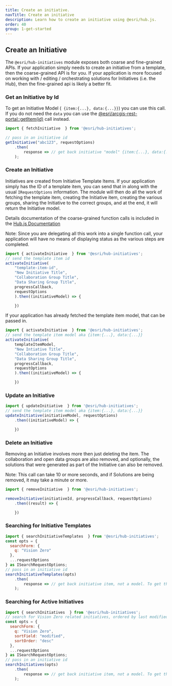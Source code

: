 ```yaml
---
title: Create an initiative.
navTitle: Create an initiative
description: Learn how to create an initiative using @esri/hub.js.
order: 40
group: 1-get-started
---
```


## Create an Initiative

The `@esri/hub-initiatives` module exposes both coarse and fine-grained APIs. If your application simply needs to create an initiative from a template, then the coarse-grained API is for you. If your application is more focused on working with / editing / orchestrating solutions for Initiatives (i.e. the Hub), then the fine-grained api is likely a better fit.

### Get an Initiative by Id
To get an Initiative Model (` {item:{...}, data:{...}}`) you can use this call. If you do not need the `data` you can use the [@esri/arcgis-rest-portal::getItem(id)](https://esri.github.io/arcgis-rest-js/api/portal/getItem/) call instead.

```js
import { fetchInitiative  } from '@esri/hub-initiatives';

// pass in an initiative id
getInitiative("abc123", requestOptions)
    .then(
        response => // get back initiative "model" {item:{...}, data:{...}}
    );
```

### Create an Initiative
Initiatives are created from Initiative Template Items. If your application simply has the ID of a template item, you can send that in along with the usual `IRequestOptions` information. The module will then do all the work of fetching the template item, creating the Initiative item, creating the various groups, sharing the Initiative to the correct groups, and at the end, it will return the Initiative model.

Details documentation of the coarse-grained function calls is included in the [Hub.js Documentation](https://esri.github.io/hub.js)

Note: Since you are delegating all this work into a single function call, your application will have no means of displaying status as the various steps are completed.

```js
import { activateInitiative  } from '@esri/hub-initiatives';
// send the template item id
activateInitiative(
    "template-item-id",
    "New Initiative Title",
    "Collaboration Group Title",
    "Data Sharing Group Title",
    progressCallback,
    requestOptions
    ).then((initiativeModel) => {

    })
```

If your application has already fetched the template item model, that can be passed in.
```js
import { activateInitiative  } from '@esri/hub-initiatives';
// send the template item model aka {item:{...}, data:{...}}
activateInitiative(
    templateItemModel,
    "New Intiative Title",
    "Collaboration Group Title",
    "Data Sharing Group Title",
    progressCallback,
    requestOptions
    ).then((initiativeModel) => {

    })
```

### Update an Initiative

```js
import { updateInitiative  } from '@esri/hub-initiatives';
// send the template item model aka {item:{...}, data:{...}}
updateInitiative(initiativeModel, requestOptions)
    .then((initiativeModel) => {

    })
```

### Delete an Initiative
Removing an Initiative involves more then just deleting the item. The collaboration and open data groups are also removed, and optionally, the solutions that were generated as part of the Initiative can also be removed.

Note: This call can take 10 or more seconds, and if Solutions are being removed, it may take a minute or more.

```js
import { removeInitiative  } from '@esri/hub-initiatives';

removeInitiative(initiativeId, progressCallback, requestOptions)
    .then((result) => {

    })
```


### Searching for Initiative Templates

```js
import { searchInitiativeTemplates  } from '@esri/hub-initiatives';
const opts = {
  searchForm: {
    q: "Vision Zero"
  },
  ...requestOptions
} as ISearchRequestOptions;
// pass in an initiative id
searchInitiativeTemplates(opts)
    .then(
        response => // get back initiative item, not a model. To get the full model ({item:{...}, data:{...}}) use fetchInitiative
    );
```

### Searching for Active Initiatives
```js
import { searchInitiatives  } from '@esri/hub-initiatives';
// search for Vision Zero related initiatives, ordered by last modified date
const opts = {
  searchForm: {
    q: "Vision Zero",
    sortField: "modified",
    sortOrder: "desc"
  },
  ...requestOptions
} as ISearchRequestOptions;
// pass in an initiative id
searchInitiatives(opts)
    .then(
        response => // get back initiative item, not a model. To get the full model ({item:{...}, data:{...}}) use fetchInitiative
    );
```